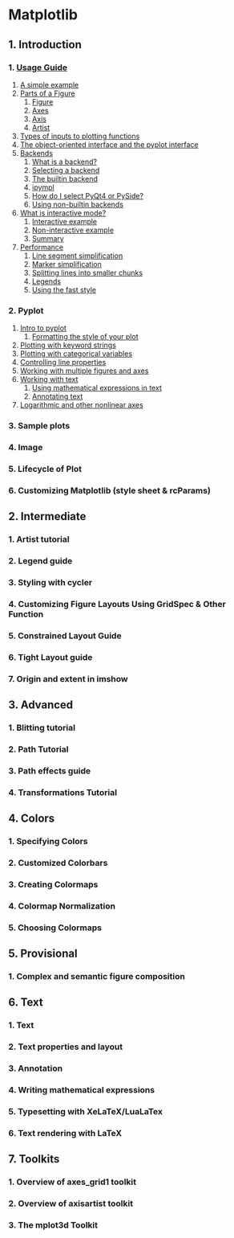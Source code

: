 # Matplotlib


## 1. Introduction
   ### 1. [Usage Guide]()
   1. [A simple example]()
   2. [Parts of a Figure]()
      1. [Figure]()
      2. [Axes]()
      3. [Axis]()
      4. [Artist]()
   3. [Types of inputs to plotting functions]()
   4. [The object-oriented interface and the pyplot interface]()
   5. [Backends]()
      1. [What is a backend?]()
      2. [Selecting a backend]()
      3. [The builtin backend]()
        1. [ipympl]()
        2. [How do I select PyQt4 or PySide?]()
      4. [Using non-builtin backends]()
   6. [What is interactive mode?]()
      1. [Interactive example]()
      2. [Non-interactive example]()
      3. [Summary]()
   7. [Performance]()
      1. [Line segment simplification]()
      2. [Marker simplification]()
      3. [Splitting lines into smaller chunks]()
      4. [Legends]()
      5. [Using the fast style]()
   
   ### 2. Pyplot 
   1. [Intro to pyplot]()
      1. [Formatting the style of your plot]()
   2. [Plotting with keyword strings]()
   3. [Plotting with categorical variables]()
   4. [Controlling line properties]()
   5. [Working with multiple figures and axes]()
   6. [Working with text]()
      1. [Using mathematical expressions in text]()
      2. [Annotating text]()
   7. [Logarithmic and other nonlinear axes]()
   
   ### 3. Sample plots
   ### 4. Image 
   ### 5. Lifecycle of Plot
   ### 6. Customizing Matplotlib (style sheet & rcParams)
## 2. Intermediate
   ### 1. Artist tutorial
   ### 2. Legend guide
   ### 3. Styling with cycler
   ### 4. Customizing Figure Layouts Using GridSpec & Other Function
   ### 5. Constrained Layout Guide
   ### 6. Tight Layout guide
   ### 7. Origin and extent in imshow
## 3. Advanced
   ### 1. Blitting tutorial
   ### 2. Path Tutorial
   ### 3. Path effects guide
   ### 4. Transformations Tutorial
## 4. Colors
   ### 1. Specifying Colors
   ### 2. Customized Colorbars 
   ### 3. Creating Colormaps
   ### 4. Colormap Normalization
   ### 5. Choosing Colormaps
## 5. Provisional 
   ### 1. Complex and semantic figure composition
## 6. Text
   ### 1. Text 
   ### 2. Text properties and layout
   ### 3. Annotation
   ### 4. Writing mathematical expressions
   ### 5. Typesetting with XeLaTeX/LuaLaTex
   ### 6. Text rendering with LaTeX
## 7. Toolkits
   ### 1. Overview of axes_grid1 toolkit
   ### 2. Overview of axisartist toolkit
   ### 3. The mplot3d Toolkit
